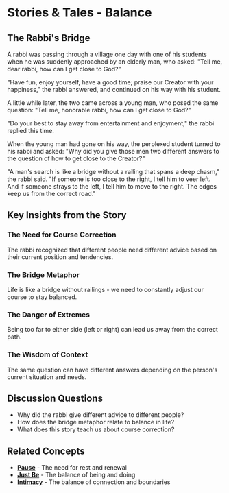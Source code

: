 # Stories & Tales - Balance

## The Rabbi's Bridge

A rabbi was passing through a village one day with one of his students when he was suddenly approached by an elderly man, who asked: "Tell me, dear rabbi, how can I get close to God?"

"Have fun, enjoy yourself, have a good time; praise our Creator with your happiness," the rabbi answered, and continued on his way with his student.

A little while later, the two came across a young man, who posed the same question: "Tell me, honorable rabbi, how can I get close to God?"

"Do your best to stay away from entertainment and enjoyment," the rabbi replied this time.

When the young man had gone on his way, the perplexed student turned to his rabbi and asked: "Why did you give those men two different answers to the question of how to get close to the Creator?"

"A man's search is like a bridge without a railing that spans a deep chasm," the rabbi said. "If someone is too close to the right, I tell him to veer left. And if someone strays to the left, I tell him to move to the right. The edges keep us from the correct road."

## Key Insights from the Story

### The Need for Course Correction
The rabbi recognized that different people need different advice based on their current position and tendencies.

### The Bridge Metaphor
Life is like a bridge without railings - we need to constantly adjust our course to stay balanced.

### The Danger of Extremes
Being too far to either side (left or right) can lead us away from the correct path.

### The Wisdom of Context
The same question can have different answers depending on the person's current situation and needs.

## Discussion Questions
- Why did the rabbi give different advice to different people?
- How does the bridge metaphor relate to balance in life?
- What does this story teach us about course correction?

## Related Concepts
- **[Pause](../pause/README.md)** - The need for rest and renewal
- **[Just Be](../just-be/README.md)** - The balance of being and doing
- **[Intimacy](../intimacy/README.md)** - The balance of connection and boundaries
